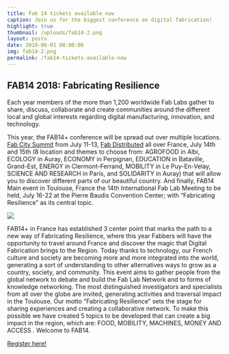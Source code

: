 ```yaml
---
title: Fab 14 tickets available now
caption: Join us for the biggest conference on digital fabrication!
highlight: true
thumbnail: /uploads/fab14-2.png
layout: posts
date: 2018-06-01 00:00:00
img: fab14-2.png
permalink: /fab14-tickets-available-now
---
```


## FAB14 2018: Fabricating Resilience

Each year members of the more than 1,200 worldwide Fab Labs gather to share, discuss, collaborate and create communities around the different local and global interests regarding digital manufacturing, innovation, and technology.

This year, the FAB14+ conference will be spread out over multiple locations. [Fab City Summit](https://summit.fabcity.paris/) from July 11-13, [Fab Distributed](http://distributed.fab14.org/) all over France, July 14th and 15th (8 location and themes to choose from: AGROFOOD in Albi, ECOLOGY in Auray, ECONOMY in Perpignan, EDUCATION in Bataville, Grand-Est, ENERGY in Clermont-Ferrand, MOBILITY in Le Puy-En-Velay, SCIENCE AND RESEARCH in Paris, and SOLIDARITY in Auray) that will allow you to discover different parts of our beautiful country. And finally, FAB14 Main event in Toulouse, France the 14th International Fab Lab Meeting to be held, July 16-22 at the Pierre Baudis Convention Center; with “Fabricating Resilience” as its central topic.

![](/fabfoundation/uploads/fab14-timeline.png)

FAB14+ in France has established 3 center point that marks the path to a new way of Fabricating Resilience, where this year Fabbers will have the opportunity to travel around France and discover the magic that Digital Fabrication brings to the Region. Today thanks to technology, our French culture and society are becoming more and more integrated into the world, generating a sort of understanding to other alternatives ways to grow as a country, society, and community. This event aims to gather people from the global network to debate and build the Fab Lab Network and to forms of knowledge networking. The most distinguished investigators and specialists from all over the globe are invited, generating activities and traversal impact in the Toulouse. Our motto “Fabricating Resilience” sets the stage for sharing experiences and creating a collaborative network. To make this possible we have created 5 topics to be developed that can create a big impact in the region, which are: FOOD, MOBILITY, MACHINES, MONEY AND ACCESS . Welcome to FAB14.

[Register here!](http://fab14.org/register/)